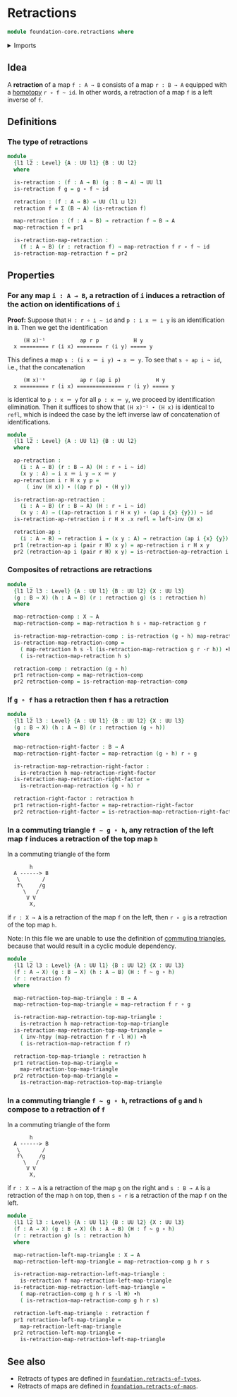 # Retractions

```agda
module foundation-core.retractions where
```

<details><summary>Imports</summary>

```agda
open import foundation.action-on-identifications-functions
open import foundation.dependent-pair-types
open import foundation.universe-levels

open import foundation-core.function-types
open import foundation-core.homotopies
open import foundation-core.identity-types
open import foundation-core.whiskering-homotopies-composition
```

</details>

## Idea

A **retraction** of a map `f : A → B` consists of a map `r : B → A` equipped
with a [homotopy](foundation-core.homotopies.md) `r ∘ f ~ id`. In other words, a
retraction of a map `f` is a left inverse of `f`.

## Definitions

### The type of retractions

```agda
module _
  {l1 l2 : Level} {A : UU l1} {B : UU l2}
  where

  is-retraction : (f : A → B) (g : B → A) → UU l1
  is-retraction f g = g ∘ f ~ id

  retraction : (f : A → B) → UU (l1 ⊔ l2)
  retraction f = Σ (B → A) (is-retraction f)

  map-retraction : (f : A → B) → retraction f → B → A
  map-retraction f = pr1

  is-retraction-map-retraction :
    (f : A → B) (r : retraction f) → map-retraction f r ∘ f ~ id
  is-retraction-map-retraction f = pr2
```

## Properties

### For any map `i : A → B`, a retraction of `i` induces a retraction of the action on identifications of `i`

**Proof:** Suppose that `H : r ∘ i ~ id` and `p : i x ＝ i y` is an
identification in `B`. Then we get the identification

```text
     (H x)⁻¹           ap r p           H y
  x ========= r (i x) ======== r (i y) ===== y
```

This defines a map `s : (i x ＝ i y) → x ＝ y`. To see that `s ∘ ap i ~ id`,
i.e., that the concatenation

```text
     (H x)⁻¹           ap r (ap i p)           H y
  x ========= r (i x) =============== r (i y) ===== y
```

is identical to `p : x ＝ y` for all `p : x ＝ y`, we proceed by identification
elimination. Then it suffices to show that `(H x)⁻¹ ∙ (H x)` is identical to
`refl`, which is indeed the case by the left inverse law of concatenation of
identifications.

```agda
module _
  {l1 l2 : Level} {A : UU l1} {B : UU l2}
  where

  ap-retraction :
    (i : A → B) (r : B → A) (H : r ∘ i ~ id)
    (x y : A) → i x ＝ i y → x ＝ y
  ap-retraction i r H x y p =
      ( inv (H x)) ∙ ((ap r p) ∙ (H y))

  is-retraction-ap-retraction :
    (i : A → B) (r : B → A) (H : r ∘ i ~ id)
    (x y : A) → ((ap-retraction i r H x y) ∘ (ap i {x} {y})) ~ id
  is-retraction-ap-retraction i r H x .x refl = left-inv (H x)

  retraction-ap :
    (i : A → B) → retraction i → (x y : A) → retraction (ap i {x} {y})
  pr1 (retraction-ap i (pair r H) x y) = ap-retraction i r H x y
  pr2 (retraction-ap i (pair r H) x y) = is-retraction-ap-retraction i r H x y
```

### Composites of retractions are retractions

```agda
module _
  {l1 l2 l3 : Level} {A : UU l1} {B : UU l2} {X : UU l3}
  (g : B → X) (h : A → B) (r : retraction g) (s : retraction h)
  where

  map-retraction-comp : X → A
  map-retraction-comp = map-retraction h s ∘ map-retraction g r

  is-retraction-map-retraction-comp : is-retraction (g ∘ h) map-retraction-comp
  is-retraction-map-retraction-comp =
    ( map-retraction h s ·l (is-retraction-map-retraction g r ·r h)) ∙h
    ( is-retraction-map-retraction h s)

  retraction-comp : retraction (g ∘ h)
  pr1 retraction-comp = map-retraction-comp
  pr2 retraction-comp = is-retraction-map-retraction-comp
```

### If `g ∘ f` has a retraction then `f` has a retraction

```agda
module _
  {l1 l2 l3 : Level} {A : UU l1} {B : UU l2} {X : UU l3}
  (g : B → X) (h : A → B) (r : retraction (g ∘ h))
  where

  map-retraction-right-factor : B → A
  map-retraction-right-factor = map-retraction (g ∘ h) r ∘ g

  is-retraction-map-retraction-right-factor :
    is-retraction h map-retraction-right-factor
  is-retraction-map-retraction-right-factor =
    is-retraction-map-retraction (g ∘ h) r

  retraction-right-factor : retraction h
  pr1 retraction-right-factor = map-retraction-right-factor
  pr2 retraction-right-factor = is-retraction-map-retraction-right-factor
```

### In a commuting triangle `f ~ g ∘ h`, any retraction of the left map `f` induces a retraction of the top map `h`

In a commuting triangle of the form

```text
       h
  A ------> B
   \       /
   f\     /g
     \   /
      V V
       X,
```

if `r : X → A` is a retraction of the map `f` on the left, then `r ∘ g` is a
retraction of the top map `h`.

Note: In this file we are unable to use the definition of
[commuting triangles](foundation-core.commuting-triangles-of-maps.md), because
that would result in a cyclic module dependency.

```agda
module _
  {l1 l2 l3 : Level} {A : UU l1} {B : UU l2} {X : UU l3}
  (f : A → X) (g : B → X) (h : A → B) (H : f ~ g ∘ h)
  (r : retraction f)
  where

  map-retraction-top-map-triangle : B → A
  map-retraction-top-map-triangle = map-retraction f r ∘ g

  is-retraction-map-retraction-top-map-triangle :
    is-retraction h map-retraction-top-map-triangle
  is-retraction-map-retraction-top-map-triangle =
    ( inv-htpy (map-retraction f r ·l H)) ∙h
    ( is-retraction-map-retraction f r)

  retraction-top-map-triangle : retraction h
  pr1 retraction-top-map-triangle =
    map-retraction-top-map-triangle
  pr2 retraction-top-map-triangle =
    is-retraction-map-retraction-top-map-triangle
```

### In a commuting triangle `f ~ g ∘ h`, retractions of `g` and `h` compose to a retraction of `f`

In a commuting triangle of the form

```text
       h
  A ------> B
   \       /
   f\     /g
     \   /
      V V
       X,
```

if `r : X → A` is a retraction of the map `g` on the right and `s : B → A` is a
retraction of the map `h` on top, then `s ∘ r` is a retraction of the map `f` on
the left.

```agda
module _
  {l1 l2 l3 : Level} {A : UU l1} {B : UU l2} {X : UU l3}
  (f : A → X) (g : B → X) (h : A → B) (H : f ~ g ∘ h)
  (r : retraction g) (s : retraction h)
  where

  map-retraction-left-map-triangle : X → A
  map-retraction-left-map-triangle = map-retraction-comp g h r s

  is-retraction-map-retraction-left-map-triangle :
    is-retraction f map-retraction-left-map-triangle
  is-retraction-map-retraction-left-map-triangle =
    ( map-retraction-comp g h r s ·l H) ∙h
    ( is-retraction-map-retraction-comp g h r s)

  retraction-left-map-triangle : retraction f
  pr1 retraction-left-map-triangle =
    map-retraction-left-map-triangle
  pr2 retraction-left-map-triangle =
    is-retraction-map-retraction-left-map-triangle
```

## See also

- Retracts of types are defined in
  [`foundation.retracts-of-types`](foundation.retracts-of-types.md).
- Retracts of maps are defined in
  [`foundation.retracts-of-maps`](foundation.retracts-of-maps.md).
